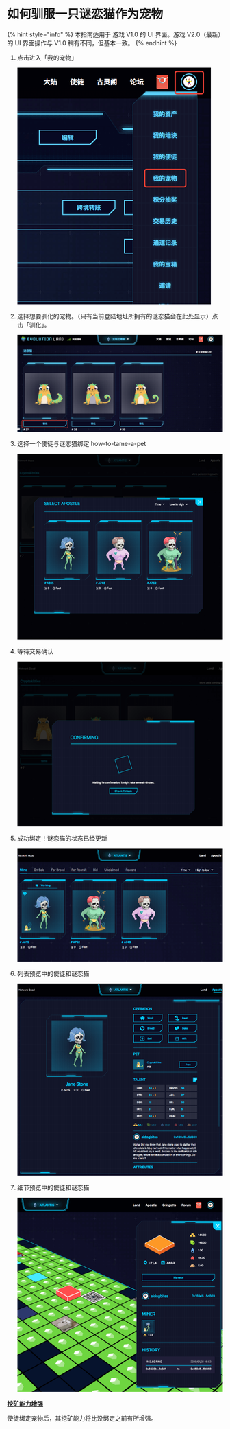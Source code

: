 # 如何驯服一只谜恋猫作为宠物

{% hint style="info" %}
本指南适用于 游戏 V1.0 的 UI 界面。游戏 V2.0（最新）的 UI 界面操作与 V1.0 稍有不同，但基本一致。
{% endhint %}

1. 点击进入「我的宠物」
   
   ![我的宠物](../../.gitbook/assets/tutorials-atlantis-ethereum-how-to-tame-a-pet-cn-1.png)

2. 选择想要驯化的宠物。（只有当前登陆地址所拥有的谜恋猫会在此处显示）点击「驯化」。
   
   ![选择一只谜恋猫](../../.gitbook/assets/tutorials-atlantis-ethereum-how-to-tame-a-pet-cn-2.png)

3. 选择一个使徒与谜恋猫绑定 how-to-tame-a-pet
   
   ![选择要绑定的使徒](../../.gitbook/assets/tutorials-atlantis-ethereum-how-to-tame-a-pet-cn-3.png)

4. 等待交易确认
   
   ![等待交易确认](../../.gitbook/assets/tutorials-atlantis-ethereum-how-to-tame-a-pet-cn-4.png)

5. 成功绑定！谜恋猫的状态已经更新
   
   ![已绑定](../../.gitbook/assets/tutorials-atlantis-ethereum-how-to-tame-a-pet-cn-5.png)

6. 列表预览中的使徒和谜恋猫
   
   ![使徒详情页一览](../../.gitbook/assets/tutorials-atlantis-ethereum-how-to-tame-a-pet-cn-6.png)

7. 细节预览中的使徒和谜恋猫
   
   ![挖矿能力增强](../../.gitbook/assets/tutorials-atlantis-ethereum-how-to-tame-a-pet-cn-7.png)

[**挖矿能力增强**](../../getting-started/game-entities/apostle/skills.md#productivity)

使徒绑定宠物后，其挖矿能力将比没绑定之前有所增强。

